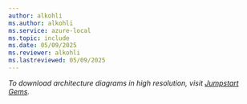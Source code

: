 ```yaml
---
author: alkohli
ms.author: alkohli
ms.service: azure-local
ms.topic: include
ms.date: 05/09/2025
ms.reviewer: alkohli
ms.lastreviewed: 05/09/2025
---
```


*To download architecture diagrams in high resolution, visit [Jumpstart Gems](https://jumpstart.azure.com/azure_jumpstart_gems).*